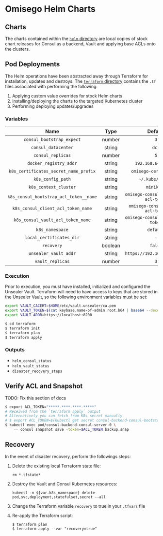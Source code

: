 # Omisego Helm Charts

## Charts

The charts contained within the [`helm` directory](./helm) are local copies of stock chart releases for Consul as a backend, Vault and applying base ACLs onto the clusters.

## Pod Deployments

The Helm operations have been abstracted away through Terraform for installation, updates and destroys. The [`terraform` directory](./terraform) contains the `.tf` files associated with performing the following:

1. Applying custom value overrides for stock Helm charts
2. Installing/deploying the charts to the targeted Kubernetes cluster
3. Performing deploying updates/upgrades

### Variables

|                  Name                  |  Type   |               Default                |
| :------------------------------------: | :-----: | :----------------------------------: |
|       `consul_bootstrap_expect`        | number  |                 `3`                  |
|          `consul_datacenter`           | string  |                `dc1`                 |
|           `consul_replicas`            | number  |                 `5`                  |
|         `docker_registry_addr`         | string  |         `192.168.64.1:5000`          |
| `k8s_certificates_secret_name_prefix`  | string  |        `omisego-certificates`        |
|           `k8s_config_path`            | string  |           `~/.kube/config`           |
|         `k8s_context_cluster`          | string  |              `minikube`              |
| `k8s_consul_bootstrap_acl_token__name` | string  | `omisego-consul-bootstrap-acl-token` |
|   `k8s_consul_client_acl_token_name`   | string  |  `omisego-consul-client-acl-token`   |
|   `k8s_consul_vault_acl_token_name`    | string  |   `omisego-consul-vault-acl-token`   |
|            `k8s_namespace`             | string  |              `default`               |
|        `local_certificates_dir`        | string  |                  -                   |
|               `recovery`               | boolean |               `false`                |
|         `unsealer_vault_addr`          | string  |     `https://192.168.64.1:8200`      |
|            `vault_replicas`            | number  |                 `3`                  |

### Execution

Prior to execution, you must have installed, initialized and configured the Unsealer Vault. Terraform will need to have access to keys that are stored in the Unsealer Vault, so the following environment variables must be set:

```sh
export VAULT_CACERT=$HOME/etc/vault.unsealer/ca.pem
export VAULT_TOKEN=$(cat keybase.name-of-admin.root.b64 | base64 --decode | keybase pgp decrypt)
export VAULT_ADDR=https://localhost:8200
```

```sh
$ cd terraform
$ terraform init
$ terraform plan
$ terraform apply
```

### Outputs

- `helm_consul_status`
- `helm_vault_status`
- `disaster_recovery_steps`


## Verify ACL and Snapshot
TODO: Fix this section of docs
```sh
$ export ACL_TOKEN="*****-****-****-*****"
# Received from the `terraform apply` output
# Alternatively you can fetch from K8s secret manually
# $ export ACL_TOKEN=$(kubectl get secret consul-backend-consul-bootstrap-acl-token -o json | jq -r .data.token | base64 --decode)
$ kubectl exec pod/consul-backend-consul-server-0 \
    -- consul snapshot save -token=$ACL_TOKEN backup.snap
```

## Recovery

In the event of disaster recovery, perform the followings steps:
1. Delete the existing local Terraform state file:
      
    `rm *.tfstate*`

2. Destroy the Vault and Consul Kubernetes resources:
      
    `kubectl -n ${var.k8s_namespace} delete pod,svc,deployment,statefulset,secret --all`

3. Change the Terraform variable `recovery` to true in your `.tfvars` file
4. Re-apply the Terraform script:

    ```
    $ terraform plan
    $ terraform apply --var "recovery=true"
    ```
